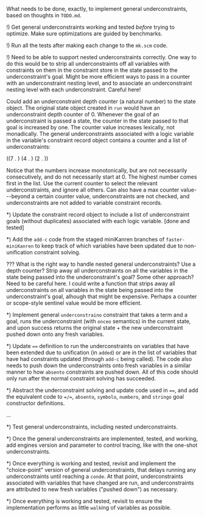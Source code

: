 What needs to be done, exactly, to implement general underconstraints,
based on thoughts in `TODO.md`.

!) Get general underconstraints working and tested *before* trying to
 optimize.  Make sure optimizations are guided by benchmarks.

!) Run all the tests after making each change to the `mk.scm` code.

!) Need to be able to support nested underconstraints correctly.  One
 way to do this would be to strip all underconstraints off all
 variables with constraints on them in the constraint store in the
 state passed to the underconstraint's goal.  Might be more efficient
 ways to pass in a counter with an underconstraint nesting level, and
 to associate an underconstraint nesting level with each
 underconstraint.  Careful here!

Could add an underconstraint depth counter (a natural number) to the
state object. The original state object created in `run` would have an
underconstraint depth counter of 0.  Whenever the goal of an
underconstraint is passed a state, the counter in the state passed to
that goal is increased by one.  The counter value increases lexically,
not monadically.  The general underconstraints associated with a logic
variable in the variable's constraint record object contains a counter
and a list of underconstraints:

((7 . <general underconstraint list>)
 (4 . <general underconstraint list>)
 (2 . <general underconstraint list>))

Notice that the numbers increase monotonically, but are not
necessarily consecutively, and do not necessarily start at 0.  The
highest number comes first in the list.  Use the current counter to
select the relevant underconstraints, and ignore all others.  Can also
have a max counter value---beyond a certain counter value,
underconstraints are not checked, and underconstraints are not added
to variable constraint records.


*) Update the constraint record object to include a list of
 underconstraint goals (without duplicates) associated with each logic
 variable. [done and tested]

*) Add the `add-c` code from the staged miniKanren branches of
 `faster-miniKanren` to keep track of which variables have been
 updated due to non-unification constraint solving.

??? What is the right way to handle nested general underconstraints?
Use a depth counter?  Strip away all underconstraints on all the
variables in the state being passed into the underconstraint's goal?
Some other approach?  Need to be careful here.  I could write a
function that strips away all underconstraints on all variables in the
state being passed into the underconstraint's goal, alhough that might
be expensive.  Perhaps a counter or scope-style sentinel value would
be more efficient.

*) Implement general `underconstraino` constraint that takes a term
and a goal, runs the underconstraint (with `onceo` semantics) in the
current state, and upon success returns the original state + the new
underconstraint pushed down onto any fresh variables.

*) Update `==` definition to run the underconstraints on variables
 that have been extended due to unification (in `added`) or are in the
 list of variables that have had constraints updated (through `add-c`
 being called).  The code also needs to push down the underconstraints
 onto fresh variables in a similar manner to how `absento` constraints
 are pushed down.  All of this code should only run after the normal
 constraint solving has succeeded.

*) Abstract the underconstraint solving and update code used in `==`,
 and add the equivalent code to `=/=`, `absento`, `symbolo`,
 `numbero`, and `stringo` goal constructor definitions.

...

*) Test general underconstraints, including nested underconstraints.

*) Once the general underconstraints are implemented, tested, and
 working, add engines version and parameter to control tracing, like
 with the one-shot underconstraints.

*) Once everything is working and tested, revisit and implement the
 "choice-point" version of general underconstraints, that delays
 running any underconstraints until reaching a `conde`.  At that
 point, underconstraints associated with variables that have changed
 are run, and underconstraints are attributed to new fresh variables
 ("pushed down") as necessary.

*) Once everything is working and tested, revisit to ensure the
 implementation performs as little `walk`ing of variables as possible.